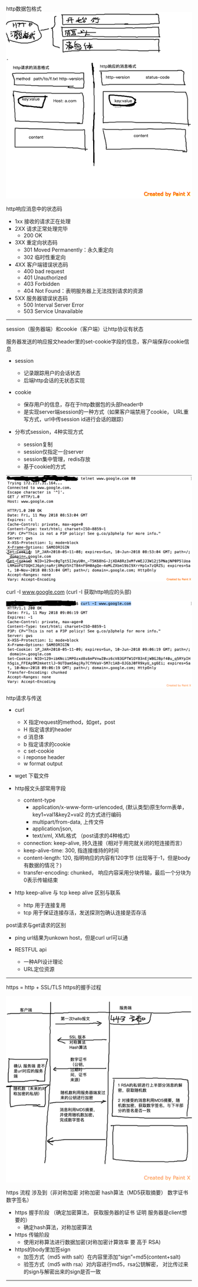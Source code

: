 http数据包格式
![image](net-image/http-message.png)

http响应消息中的状态码
+ 1xx 接收的请求正在处理
+ 2XX 请求正常处理完毕
  + 200 OK
+ 3XX 重定向状态码
  + 301 Moved Permanently：永久重定向
  + 302 临时性重定向
+ 4XX 客户端错误状态码
  + 400 bad request
  + 401 Unauthorized
  + 403 Forbidden
  + 404 Not Found：表明服务器上无法找到请求的资源
+ 5XX 服务器错误状态码
  + 500 Interval Server Error
  + 503 Service Unavailable

----
session（服务器端）和cookie（客户端）让http协议有状态

服务器发送的响应报文header里的set-cookie字段的信息，客户端保存cookie信息

+ session
  + 记录跟踪用户的会话状态
  + 后端http会话的无状态实现
+ cookie
  + 保存用户的信息，存在于http数据包的头部header中
  + 是实现server端session的一种方式（如果客户端禁用了cookie， URL重写方式，url中传session id进行会话的跟踪）

+ 分布式session，4种实现方式
  + session复制
  + session仅指定一台server
  + session集中管理，redis存放
  + 基于cookie的方式

![image](net-image/telnet.png)


curl -I www.google.com
(curl -I 获取http响应的头部)

![image](net-image/curl-http-header.png)

http请求与传送
+ curl
	+ X 指定request的method，如get，post
	+ H 指定请求的header
	+ d 消息体
	+ b 指定请求的cookie
	+ c set-cookie
	+ i reponse header
	+ w	 format output
+ wget 下载文件


+ http报文头部常用字段
  + content-type
    + application/x-www-form-urlencoded, (默认类型)原生form表单， key1=val1&key2=val2 的方式进行编码
    + multipart/from-data, 上传文件
    + application/json,
    + text/xml, XML格式 （post请求的4种格式）
  + connection: keep-alive, 持久连接（相对于用完就关闭的短连接而言）
  + keep-alive-time: 300, 指连接维持的时间
  + content-length: 120, 指明响应的内容有120字节 (出现等于-1，但是body有数据的情况？)
  + transfer-encoding: chunked， 响应内容采用分块传输，最后一个分块为0表示传输结束


+ http keep-alive 与 tcp keep alive 区别与联系
  + http 用于连接复用
  + tcp 用于保证连接存活，发送探测包确认连接是否存活

post请求与get请求的区别
+ ping url结果为unkown host，但是curl url可以通


+ RESTFUL api
  + 一种API设计理论
  + URL定位资源

---
https = http + SSL/TLS https的握手过程

![image](net-image/https.png)

https 流程  涉及到（非对称加密 对称加密 hash算法（MD5获取摘要） 数字证书 数字签名）

+ https 握手阶段 （确定加密算法， 获取服务器的证书 证明 服务器是client想要的）
  + 确定hash算法，对称加密算法
+ https 传输阶段
  + 使用对称算法进行数据加密(对称加密计算效率 要 高于 RSA)
+ https的body里加签sign
  + 加签方式（md5 with salt）在内容里添加“sign”=md5(content+salt)
  + 验签方式（md5 with rsa）对内容进行md5，rsa公钥解密， 对比传过来的sign与解密出来的sign是否一致
---
